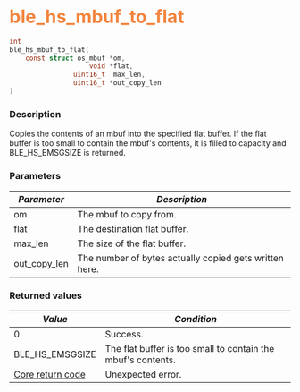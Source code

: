 ## <font color="#F2853F" style="font-size:24pt">ble\_hs\_mbuf\_to\_flat</font>

```c
int
ble_hs_mbuf_to_flat(
    const struct os_mbuf *om,
                    void *flat,
                uint16_t  max_len,
                uint16_t *out_copy_len
)
```

### Description

Copies the contents of an mbuf into the specified flat buffer.  If the flat buffer is too small to contain the mbuf's contents, it is filled to capacity and BLE\_HS\_EMSGSIZE is returned.

### Parameters

| *Parameter* | *Description* |
|-------------|---------------|
| om | The mbuf to copy from. |
| flat | The destination flat buffer. |
| max\_len | The size of the flat buffer. |
| out\_copy\_len | The number of bytes actually copied gets written here. |

### Returned values

| *Value* | *Condition* |
|---------|-------------|
| 0 | Success. |
| BLE\_HS\_EMSGSIZE | The flat buffer is too small to contain the mbuf's contents. |
| [Core return code](../../ble_hs_return_codes/#return-codes-core) | Unexpected error. |
